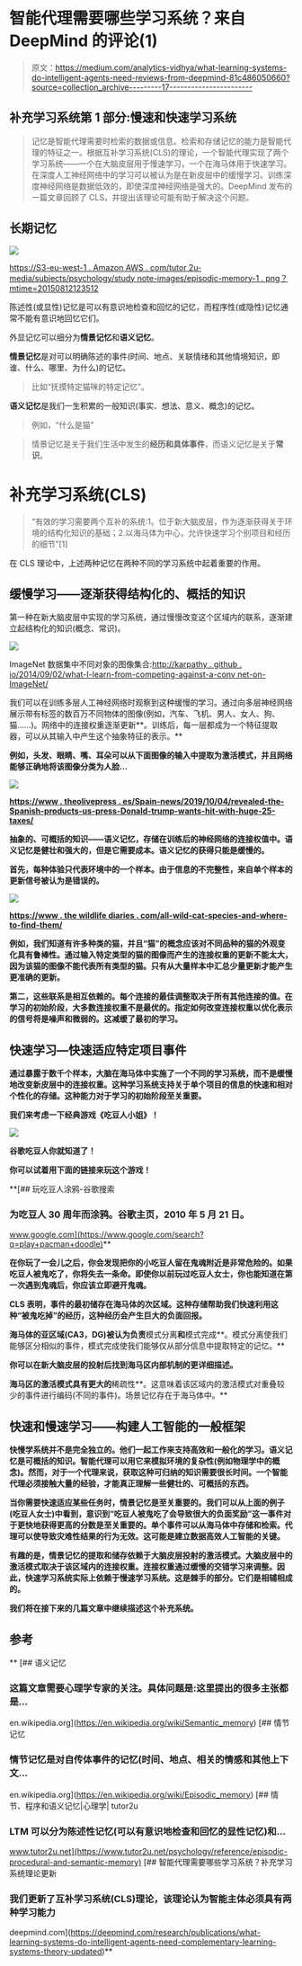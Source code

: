 # 智能代理需要哪些学习系统？来自 DeepMind 的评论(1)

> 原文：<https://medium.com/analytics-vidhya/what-learning-systems-do-intelligent-agents-need-reviews-from-deepmind-81c486050660?source=collection_archive---------17----------------------->

## 补充学习系统第 1 部分:慢速和快速学习系统

> 记忆是智能代理需要时检索的数据或信息。检索和存储记忆的能力是智能代理的特征之一。根据互补学习系统(CLS)的理论，一个智能代理实现了两个学习系统——一个在大脑皮层用于慢速学习，一个在海马体用于快速学习。在深度人工神经网络中的学习可以被认为是在新皮层中的缓慢学习。训练深度神经网络是数据低效的，即使深度神经网络是强大的。DeepMind 发布的一篇文章回顾了 CLS，并提出该理论可能有助于解决这个问题。

## 长期记忆

![](img/709cef88919c6c5c8be7985306c021b1.png)

[https://S3-eu-west-1 . Amazon AWS . com/tutor 2u-media/subjects/psychology/study note-images/episodic-memory-1 . png？mtime=20150812123512](https://s3-eu-west-1.amazonaws.com/tutor2u-media/subjects/psychology/studynote-images/episodic-memory-1.png?mtime=20150812123512)

陈述性(或显性)记忆是可以有意识地检查和回忆的记忆，而程序性(或隐性)记忆通常不能有意识地回忆它们。

外显记忆可以细分为**情景记忆**和**语义记忆**。

**情景记忆**是对可以明确陈述的事件(时间、地点、关联情绪和其他情境知识，即谁、什么、哪里、为什么)的记忆。

> 比如“抚摸特定猫咪的特定记忆”。

**语义记忆**是我们一生积累的一般知识(事实、想法、意义、概念)的记忆。

> 例如，“什么是猫”

> 情景记忆是关于我们生活中发生的**经历和具体事件**，而语义记忆是关于**常识**。

# 补充学习系统(CLS)

> “有效的学习需要两个互补的系统:1。位于新大脑皮层，作为逐渐获得关于环境的结构化知识的基础；2.以海马体为中心，允许快速学习个别项目和经历的细节”[1]

在 CLS 理论中，上述两种记忆在两种不同的学习系统中起着重要的作用。

## 缓慢学习——逐渐获得结构化的、概括的知识

第一种在新大脑皮层中实现的学习系统，通过慢慢改变这个区域内的联系，逐渐建立起结构化的知识(概念、常识)。

![](img/9be7f1c83a15740f1785efb867ca65b5.png)

ImageNet 数据集中不同对象的图像集合:[http://karpathy . github . io/2014/09/02/what-I-learn-from-competing-against-a-conv net-on-ImageNet/](http://karpathy.github.io/2014/09/02/what-i-learned-from-competing-against-a-convnet-on-imagenet/)

我们可以在训练多层人工神经网络时观察到这种缓慢的学习。通过向多层神经网络展示带有标签的数百万不同物体的图像(例如，汽车、飞机、男人、女人、狗、猫……)。网络中的连接权重逐渐更新**。训练后，每一层都成为一个特征提取器，可以从其输入中产生这个抽象特征的表示。**

**例如，头发、眼睛、嘴、耳朵可以从下面图像的输入中提取为激活模式，并且网络能够正确地将该图像分类为人脸…**

**![](img/b9fa79379fc8e5bce9223ee0d593d3c2.png)**

**[https://www . theolivepress . es/Spain-news/2019/10/04/revealed-the-Spanish-products-us-press-Donald-trump-wants-hit-with-huge-25-taxes/](https://www.theolivepress.es/spain-news/2019/10/04/revealed-the-spanish-products-us-president-donald-trump-wants-to-hit-with-huge-25-taxes/)**

**抽象的、可概括的知识——语义记忆，存储在训练后的神经网络的连接权值中。语义记忆是健壮和强大的，但是它需要成本。**语义记忆的获得只能是缓慢的。****

**首先，每种体验只代表环境中的一个样本。由于信息的不完整性，来自单个样本的更新信号被认为是错误的。**

**![](img/49fa8ca58e57c3b953a3001a8d832e23.png)**

**[https://www . the wildlife diaries . com/all-wild-cat-species-and-where-to-find-them/](https://www.thewildlifediaries.com/all-wild-cat-species-and-where-to-find-them/)**

**例如，我们知道有许多种类的猫，并且“猫”的概念应该对不同品种的猫的外观变化具有鲁棒性。通过输入特定类型的猫的图像而产生的连接权重的更新不能太大，因为该猫的图像不能代表所有类型的猫。只有从大量样本中汇总少量更新才能产生更准确的更新。**

**第二，这些联系是相互依赖的。每个连接的最佳调整取决于所有其他连接的值。在学习的初始阶段，大多数连接权重不是最优的。指定如何改变连接权重以优化表示的信号将是噪声和微弱的。这减缓了最初的学习。**

## **快速学习—快速适应特定项目事件**

**通过暴露于数千个样本，大脑在海马体中实施了一个不同的学习系统，而不是缓慢地改变新皮层中的连接权重。这种学习系统支持关于单个项目的信息的快速和相对个性化的存储。这种能力对于学习的初始阶段至关重要。**

**我们来考虑一下经典游戏《吃豆人小姐》！**

**![](img/840960182cb1ca32bef41284c2a696dc.png)**

**谷歌吃豆人你就知道了！**

**你可以试着用下面的链接来玩这个游戏！**

 **[## 玩吃豆人涂鸦-谷歌搜索

### 为吃豆人 30 周年而涂鸦。谷歌主页，2010 年 5 月 21 日。

www.google.com](https://www.google.com/search?q=play+pacman+doodle)** 

**在你玩了一会儿之后，你会发现把你的小吃豆人留在鬼魂附近是非常危险的。如果吃豆人被鬼吃了，你将失去一条命。即使你以前玩过吃豆人女士，你也能知道在第一次遇到鬼魂后，你应该立即避开鬼魂。**

**CLS 表明，事件的最初储存在海马体的次区域。这种存储帮助我们快速利用这种“被鬼吃掉”的经历，这种经历会产生巨大的负面回报。**

**海马体的亚区域(CA3，DG)被认为负责**模式分离**和**模式完成**。模式分离使我们能够区分相似的事件，模式完成使我们能够仅从部分信息中提取特定的记忆。**

**你可以在新大脑皮层的投射后找到海马区内部机制的更详细描述。**

**海马区的激活模式具有更大的**稀疏性**。这意味着该区域内的激活模式对重叠较少的事件进行编码(不同的事件)。场景记忆存在于海马体中。**

## **快速和慢速学习——构建人工智能的一般框架**

**快慢学系统并不是完全独立的。他们一起工作来支持高效和一般化的学习。语义记忆是可概括的知识。智能代理可以用它来模拟环境的复杂性(例如物理学中的概念)。然而，对于一个代理来说，获取这种可归纳的知识需要很长时间。一个智能代理必须接触大量的经验，才能真正理解一些健壮的、可概括的东西。**

**当你需要快速适应某些任务时，情景记忆是至关重要的。我们可以从上面的例子(吃豆人女士)中看到，意识到“吃豆人被鬼吃了会导致很大的负面奖励”这一事件对于更快地获得更高的分数是至关重要的。单个事件可以从海马体中存储和检索。代理可以使导致灾难性结果的行为无效。这可能是建立数据高效人工智能的关键。**

**有趣的是，情景记忆的提取和储存依赖于大脑皮层投射的激活模式。大脑皮层中的激活模式取决于该区域内的连接权重。连接权重通过缓慢的交错学习来调整。因此，**快速学习系统实际上依赖于慢速学习系统**。这是棘手的部分。它们是相辅相成的。**

**我们将在接下来的几篇文章中继续描述这个补充系统。**

## **参考**

**[](https://en.wikipedia.org/wiki/Semantic_memory) [## 语义记忆

### 这篇文章需要心理学专家的关注。具体问题是:这里提出的很多主张都是…

en.wikipedia.org](https://en.wikipedia.org/wiki/Semantic_memory) [](https://en.wikipedia.org/wiki/Episodic_memory) [## 情节记忆

### 情节记忆是对自传体事件的记忆(时间、地点、相关的情感和其他上下文…

en.wikipedia.org](https://en.wikipedia.org/wiki/Episodic_memory) [](https://www.tutor2u.net/psychology/reference/episodic-procedural-and-semantic-memory) [## 情节、程序和语义记忆|心理学| tutor2u

### LTM 可以分为陈述性记忆(可以有意识地检查和回忆的显性记忆)和…

www.tutor2u.net](https://www.tutor2u.net/psychology/reference/episodic-procedural-and-semantic-memory) [](https://deepmind.com/research/publications/what-learning-systems-do-intelligent-agents-need-complementary-learning-systems-theory-updated) [## 智能代理需要哪些学习系统？补充学习系统理论更新

### 我们更新了互补学习系统(CLS)理论，该理论认为智能主体必须具有两种学习能力

deepmind.com](https://deepmind.com/research/publications/what-learning-systems-do-intelligent-agents-need-complementary-learning-systems-theory-updated)**